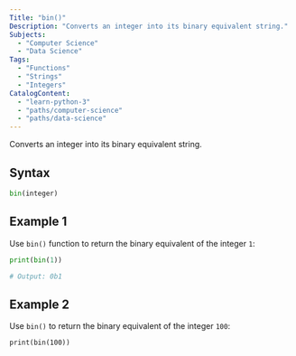 ```yaml
---
Title: "bin()"
Description: "Converts an integer into its binary equivalent string."
Subjects:
  - "Computer Science"
  - "Data Science"
Tags:
  - "Functions"
  - "Strings"
  - "Integers"
CatalogContent:
  - "learn-python-3"
  - "paths/computer-science"
  - "paths/data-science"
---
```


Converts an integer into its binary equivalent string.

## Syntax

```py
bin(integer)
```

## Example 1

Use `bin()` function to return the binary equivalent of the integer `1`:

```python
print(bin(1))

# Output: 0b1
```

## Example 2

Use `bin()` to return the binary equivalent of the integer `100`:

```codebyte/python
print(bin(100))
```
